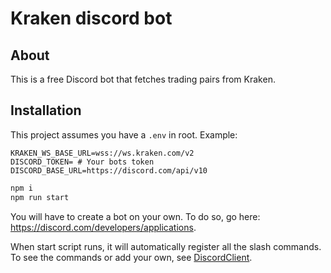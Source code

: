 # Kraken discord bot

## About

This is a free Discord bot that fetches trading pairs from Kraken.

## Installation

This project assumes you have a `.env` in root. Example:

```env
KRAKEN_WS_BASE_URL=wss://ws.kraken.com/v2
DISCORD_TOKEN= # Your bots token
DISCORD_BASE_URL=https://discord.com/api/v10
```

```bash
npm i
npm run start
```

You will have to create a bot on your own. To do so, go here: https://discord.com/developers/applications.

When start script runs, it will automatically register all the slash commands. To see the commands or add your own, see [DiscordClient](./src/bot/DiscordClient.ts).

